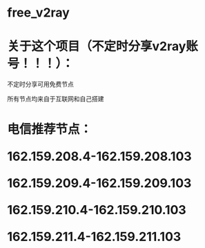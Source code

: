 # free_v2ray
# 关于这个项目（不定时分享v2ray账号！！！）：
<p>不定时分享可用免费节点<p>
<p>所有节点均来自于互联网和自己搭建<p>

<h1>

电信推荐节点：


162.159.208.4-162.159.208.103


162.159.209.4-162.159.209.103


162.159.210.4-162.159.210.103


162.159.211.4-162.159.211.103<h1>

